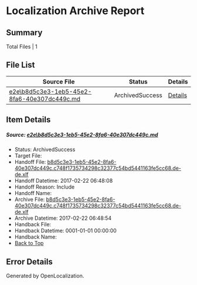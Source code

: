 # <a name='report-top'></a> Localization Archive Report

## Summary
 Total Files | 1

## File List
 Source File | Status | Details 
 ----------- | ------ | ------- 
 [e2e\b8d5c3e3-1eb5-45e2-8fa6-40e307dc449c.md](https://github.com/OpenLocalizationTestOrg/ol-test4/blob/71072a9712d6505b4ce3e7102c87c21048bb5815/e2e/b8d5c3e3-1eb5-45e2-8fa6-40e307dc449c.md) | ArchivedSuccess | [Details](#0db8574307bf9e9bdf349575bfeeffeaa643d7b83)

## Item Details
##### <a name='0db8574307bf9e9bdf349575bfeeffeaa643d7b83'></a> Source: [e2e\b8d5c3e3-1eb5-45e2-8fa6-40e307dc449c.md](https://github.com/OpenLocalizationTestOrg/ol-test4/blob/71072a9712d6505b4ce3e7102c87c21048bb5815/e2e/b8d5c3e3-1eb5-45e2-8fa6-40e307dc449c.md)
* Status: ArchivedSuccess
* Target File: 
* Handoff File: [b8d5c3e3-1eb5-45e2-8fa6-40e307dc449c.c748f1735734298c32377c54bd5441163fe5cc68.de-de.xlf](https://github.com/OpenLocalizationTestOrg/ol-test4-handoff/blob/fea2e3bbbf6e14050f10fc4b44b053e9252b5b11/ol-handoff/OpenLocalizationTestOrg/ol-test4-dede/xinjiang/ht/b8d5c3e3-1eb5-45e2-8fa6-40e307dc449c.c748f1735734298c32377c54bd5441163fe5cc68.de-de.xlf)
* Handoff Datetime: 2017-02-22 06:48:08
* Handoff Reason: Include
* Handoff Name: 
* Archive File: [b8d5c3e3-1eb5-45e2-8fa6-40e307dc449c.c748f1735734298c32377c54bd5441163fe5cc68.de-de.xlf](https://github.com/OpenLocalizationTestOrg/ol-test4-handoff/blob/23a63404123c51c6c5bd17f8620061647d643c1f/ol-archive/OpenLocalizationTestOrg/ol-test4-dede/xinjiang/ht/b8d5c3e3-1eb5-45e2-8fa6-40e307dc449c.c748f1735734298c32377c54bd5441163fe5cc68.de-de.xlf)
* Archive Datetime: 2017-02-22 06:48:54
* Handback File: 
* Handback Datetime: 0001-01-01 00:00:00
* Handback Name: 
* [Back to Top](#report-top)


## Error Details

Generated by OpenLocalization.
